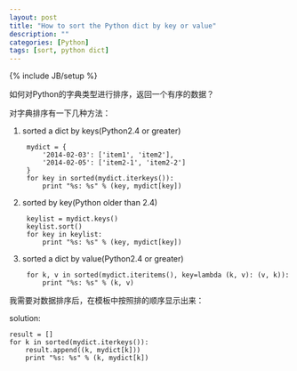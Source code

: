 ```yaml
---
layout: post
title: "How to sort the Python dict by key or value"
description: ""
categories: [Python]
tags: [sort, python dict]
---
```

{% include JB/setup %}

如何对Python的字典类型进行排序，返回一个有序的数据？

对字典排序有一下几种方法：

1. sorted a dict by keys(Python2.4 or greater)

        mydict = {
            '2014-02-03': ['item1', 'item2'],
            '2014-02-05': ['item2-1', 'item2-2']
        }
        for key in sorted(mydict.iterkeys()):
            print "%s: %s" % (key, mydict[key])


2. sorted by key(Python older than 2.4)

        keylist = mydict.keys()
        keylist.sort()
        for key in keylist:
            print "%s: %s" % (key, mydict[key])


3. sorted a dict by value(Python2.4 or greater)

        for k, v in sorted(mydict.iteritems(), key=lambda (k, v): (v, k)):
            print "%s: %s" % (k, v)


我需要对数据排序后，在模板中按照排的顺序显示出来：

solution:

    result = []
    for k in sorted(mydict.iterkeys()):
        result.append((k, mydict[k]))
        print "%s: %s" % (k, mydict[k])

